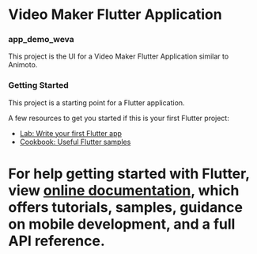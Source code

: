 # Video Maker Flutter Application
### app_demo_weva

This project is the UI for a Video Maker Flutter Application similar to Animoto.



### Getting Started

This project is a starting point for a Flutter application.

A few resources to get you started if this is your first Flutter project:

- [Lab: Write your first Flutter app](https://flutter.dev/docs/get-started/codelab)
- [Cookbook: Useful Flutter samples](https://flutter.dev/docs/cookbook)

For help getting started with Flutter, view [online documentation](https://flutter.dev/docs), which offers tutorials,
samples, guidance on mobile development, and a full API reference.
=======
